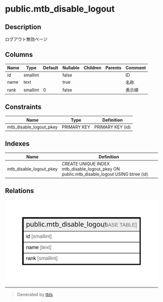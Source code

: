 # public.mtb_disable_logout

## Description

ログアウト無効ページ

## Columns

| Name | Type | Default | Nullable | Children | Parents | Comment |
| ---- | ---- | ------- | -------- | -------- | ------- | ------- |
| id | smallint |  | false |  |  | ID |
| name | text |  | true |  |  | 名称 |
| rank | smallint | 0 | false |  |  | 表示順 |

## Constraints

| Name | Type | Definition |
| ---- | ---- | ---------- |
| mtb_disable_logout_pkey | PRIMARY KEY | PRIMARY KEY (id) |

## Indexes

| Name | Definition |
| ---- | ---------- |
| mtb_disable_logout_pkey | CREATE UNIQUE INDEX mtb_disable_logout_pkey ON public.mtb_disable_logout USING btree (id) |

## Relations

![er](public.mtb_disable_logout.svg)

---

> Generated by [tbls](https://github.com/k1LoW/tbls)

